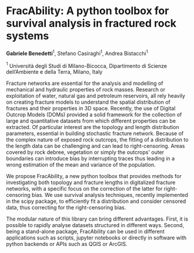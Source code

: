 # FracAbility: A python toolbox for survival analysis in fractured rock systems
**Gabriele Benedetti**$^1$, Stefano Casiraghi$^1$, Andrea Bistacchi$^1$

$^1$ Università degli Studi di Milano-Bicocca, Dipartimento di Scienze dell’Ambiente e della Terra, Milano, Italy


Fracture networks are essential for the analysis and modelling of mechanical and hydraulic properties of rock masses. Research or exploitation of water, natural gas and petroleum reservoirs, all rely heavily on creating fracture models to understand the spatial distribution of fractures and their properties in 3D space. Recently, the use of Digital Outcrop Models (DOMs) provided a solid framework for the collection of large and quantitative datasets from which different properties can be extracted. Of particular interest are the topology and length distribution parameters, essential in building stochastic fracture network. 
Because of the complex nature of exposed rock outcrops, the fitting of a distribution to the length data can be challenging and can lead to right-censoring. Areas covered by rock debree, vegetation or simply the outcrops' outer boundaries can introduce bias by interrupting traces thus leading in a wrong estimation of the mean and variance of the population.

We propose FracAbility, a new python toolbox that provides methods for investigating both topology and fracture lengths in digitalized fracture networks, with a specific focus on the correction of the latter for right-censoring bias. We use survival analysis techniques, recently implemented in the scipy package, to efficiently fit a distribution and consider censored data, thus correcting for the right-censoring bias. 

The modular nature of this library can bring different advantages. First, it is possible to rapidly analyse datasets structured in different ways. Second, being a stand-alone package, FracAbility can be used in different applications such as scripts, jupyter notebooks or directly in software with python backends or APIs such as QGIS or ArcGIS.

